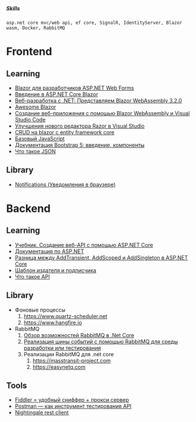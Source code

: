 

##### Skills

```plaintext
asp.net core mvc/web api, ef core, SignalR, IdentityServer, Blazor wasm, Docker, RabbitMQ
```


 
# Frontend

**Learning**
------------
* [Blazor для разработчиков ASP.NET Web Forms](https://docs.microsoft.com/ru-ru/dotnet/architecture/blazor-for-web-forms-developers/)
* [Введение в ASP.NET Core Blazor](https://docs.microsoft.com/ru-ru/aspnet/core/blazor/?view=aspnetcore-5.0)
* [Веб-разработка с .NET: Представляем Blazor WebAssembly 3.2.0](https://habr.com/ru/company/microsoft/blog/503596/)
* [Awesome Blazor ](https://github.com/AdrienTorris/awesome-blazor)
* [Создание веб-приложения с помощью Blazor WebAssembly и Visual Studio Code](https://docs.microsoft.com/ru-ru/learn/modules/build-blazor-webassembly-visual-studio-code/)
* [Улучшения нового редактора Razor в Visual Studio](https://habr.com/ru/company/microsoft/blog/539514/)
* [CRUD на blazor с entity framework core](https://codewithmukesh.com/blog/blazor-crud-with-entity-framework-core/)
* [Базовый JavaScript](https://learn.javascript.ru/)
* [Документация Bootstrap 5: введение, компоненты](https://bootstrap-4.ru/docs/5.0/getting-started/introduction/)
* [Что такое JSON](https://habr.com/ru/post/554274/)


**Library**
------------
* [Notifications (Уведомления в браузере)](https://github.com/moonolgerd/Blazor.Notifications)



# Backend

**Learning**
------------
* [Учебник. Создание веб-API с помощью ASP.NET Core](https://docs.microsoft.com/ru-ru/aspnet/core/tutorials/first-web-api?view=aspnetcore-5.0&tabs=visual-studio)
* [Документация по ASP.NET](https://docs.microsoft.com/ru-ru/aspnet/core/?view=aspnetcore-5.0)
* [Разница между AddTransient, AddScoped и AddSingleton в ASP.NET Core](https://habr.com/ru/company/otus/blog/539762/)
* [Шаблон издателя и подписчика](https://docs.microsoft.com/ru-ru/azure/architecture/patterns/publisher-subscriber)
* [Что такое API](https://habr.com/ru/post/464261/)

**Library**
------------
* Фоновые процессы
    1. https://www.quartz-scheduler.net
    2. https://www.hangfire.io
* RabbitMQ
    1.  [Обзор возможностей RabbitMQ в .Net Core](https://www.youtube.com/watch?v=VbPRlOrFf54)
    2.  [Реализация шины событий с помощью RabbitMQ для среды разработки или тестирования](https://docs.microsoft.com/ru-ru/dotnet/architecture/microservices/multi-container-microservice-net-applications/rabbitmq-event-bus-development-test-environment)
    3.  Реализации RabbitMQ для .net core
        1. https://masstransit-project.com
        2. https://easynetq.com

**Tools**
------------
* [Fiddler = удобный сниффер + прокси сервер](https://habr.com/ru/post/554562/)
* [Postman — как инструмент тестирования API](https://www.postman.com)
* [Nightingale rest client](https://nightingale.rest)




